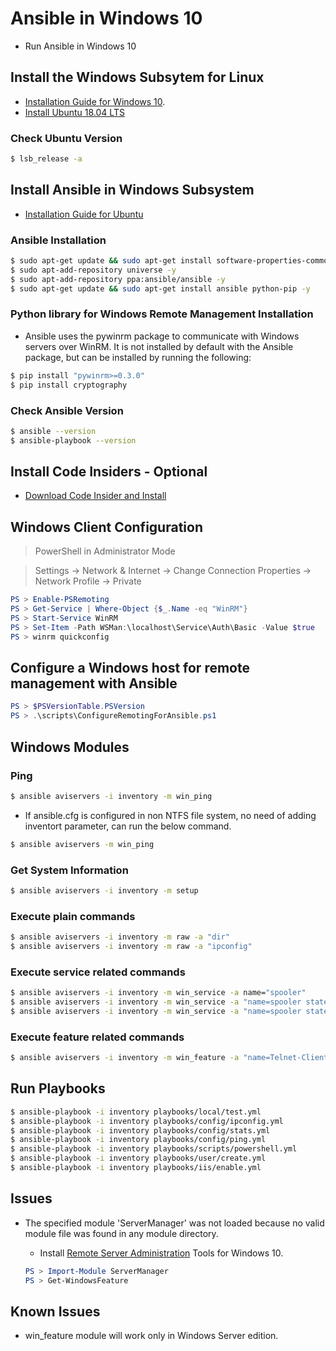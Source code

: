 # Ansible in Windows 10

* Run Ansible in Windows 10

## Install the Windows Subsytem for Linux

* [Installation Guide for Windows 10](https://docs.microsoft.com/en-us/windows/wsl/install-win10).
* [Install Ubuntu 18.04 LTS](https://www.microsoft.com/en-sg/p/ubuntu-1804-lts/9n9tngvndl3q?rtc=1) 

### Check Ubuntu Version

```bash
$ lsb_release -a
```

## Install Ansible in Windows Subsystem

* [Installation Guide for Ubuntu](https://docs.ansible.com/ansible/latest/installation_guide/intro_installation.html#latest-releases-via-apt-ubuntu)

### Ansible Installation

```bash
$ sudo apt-get update && sudo apt-get install software-properties-common -y
$ sudo apt-add-repository universe -y
$ sudo apt-add-repository ppa:ansible/ansible -y
$ sudo apt-get update && sudo apt-get install ansible python-pip -y
```

### Python library for Windows Remote Management Installation

* Ansible uses the pywinrm package to communicate with Windows servers over WinRM. It is not installed by default with the Ansible package, but can be installed by running the following:

```bash
$ pip install "pywinrm>=0.3.0" 
$ pip install cryptography
```

### Check Ansible Version

```bash
$ ansible --version
$ ansible-playbook --version
```

## Install Code Insiders - Optional

* [Download Code Insider and Install](https://code.visualstudio.com/insiders/)

## Windows Client Configuration

> PowerShell in Administrator Mode

> Settings -> Network & Internet -> Change Connection Properties -> Network Profile -> Private 

```powershell
PS > Enable-PSRemoting
PS > Get-Service | Where-Object {$_.Name -eq "WinRM"}
PS > Start-Service WinRM
PS > Set-Item -Path WSMan:\localhost\Service\Auth\Basic -Value $true
PS > winrm quickconfig
```

## Configure a Windows host for remote management with Ansible

```powershell
PS > $PSVersionTable.PSVersion
PS > .\scripts\ConfigureRemotingForAnsible.ps1
```

## Windows Modules

### Ping

```bash
$ ansible aviservers -i inventory -m win_ping
```

* If ansible.cfg is configured in non NTFS file system, no need of adding inventort parameter, can run the below command.

```bash
$ ansible aviservers -m win_ping
```

### Get System Information

```bash
$ ansible aviservers -i inventory -m setup
```

### Execute plain commands

```bash
$ ansible aviservers -i inventory -m raw -a "dir"
$ ansible aviservers -i inventory -m raw -a "ipconfig" 
```

### Execute service related commands

```bash
$ ansible aviservers -i inventory -m win_service -a name="spooler"
$ ansible aviservers -i inventory -m win_service -a "name=spooler state=stopped"
$ ansible aviservers -i inventory -m win_service -a "name=spooler state=started"
```

### Execute feature related commands

```bash
$ ansible aviservers -i inventory -m win_feature -a "name=Telnet-Client state=present"
```

## Run Playbooks

```bash
$ ansible-playbook -i inventory playbooks/local/test.yml
$ ansible-playbook -i inventory playbooks/config/ipconfig.yml
$ ansible-playbook -i inventory playbooks/config/stats.yml
$ ansible-playbook -i inventory playbooks/config/ping.yml
$ ansible-playbook -i inventory playbooks/scripts/powershell.yml
$ ansible-playbook -i inventory playbooks/user/create.yml
$ ansible-playbook -i inventory playbooks/iis/enable.yml
```

## Issues

* The specified module 'ServerManager' was not loaded because no valid module file was found in any module directory.
    * Install [Remote Server Administration](https://www.microsoft.com/en-au/download/details.aspx?id=45520) Tools for Windows 10.

    ```powershell
    PS > Import-Module ServerManager
    PS > Get-WindowsFeature
    ```

## Known Issues

* win_feature module will work only in Windows Server edition. 